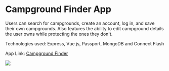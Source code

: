 # Campground Finder App
Users can search for campgrounds, create an account, log in, and save their own campgrounds. Also features the ability to edit campground details the user owns while protecting the ones they don't.

Technologies used: Express, Vue.js, Passport, MongoDB and Connect Flash

App Link: <a href="https://limitless-thicket-94799.herokuapp.com/" target="_blank">Campground Finder</a>

<img src="https://github.com/acbrent25/campground-finder/blob/master/campground-finder.gif?raw=true">


